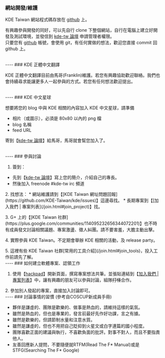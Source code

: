 ### 網站開發/維護

KDE Taiwan 網站程式碼存放在 [github](https://github.com/KDE-Taiwan/kde) 上。

有興趣參與開發的同好，可以先自行 clone 下整個網站，自行在電腦上建立好開發及測試環境，並發信到 [kde-tw 論壇](https://groups.google.com/forum/#!forum/kde-tw) 申請管理者權限。<br />
只要您有 [github](http://github.com) 帳號，會使用 git，有任何實做的想法，歡迎您直接 commit 回 github 上。

<br />
----
### KDE 正體中文翻譯

KDE 正體中文翻譯目前由馬哥(Franklin)維護。若您有興趣協助歡迎聯絡。我們也會持續尋求能讓更多人一起參與的方式。若您有任何想法歡迎提出。

<br />
----
### KDE 中文星球

想要將您的 blog 中與 KDE 相關的內容加入 KDE 中文星球，請準備

  * 相片（或圖示），必須是 80x80 以內的 png 檔
  * blog 名稱
  * feed URL

寄到【[kde-tw 論壇](https://groups.google.com/forum/#!forum/kde-tw)】給馬哥，馬哥就會幫您加入了。

<br />
----
### 參與討論

1. 簽到：
  * 先到【[kde-tw 論壇](https://groups.google.com/forum/#!forum/kde-tw)】寫上您的簡介，介紹自己的專長。
  * 然後加入 freenode #kde-tw irc 頻道
<p></p>
2. 找想法：
	* 網站維護請到【[KDE Taiwan 網址問題回報](https://github.com/KDE-Taiwan/kde/issues)】這邊尋找。
	* 長期專案到【[加入我們 | 專案列表](/join.html#join_project)】找。
<p></p>
3. G+ 上的【[KDE Taiwan 社群](https://plus.google.com/communities/114095232656344072201)】也不時有成員發文討論相關議題、專案激盪、徵人糾團。請不要害羞，大膽主動出擊。
<p></p>
4. 實際參與 KDE Taiwan。不定期會舉辦 KDE 相關的活動，及 release party。
<p></p>
5. 這裡有些 KDE Taiwan 社群[常用的工具介紹](/join.html#join_tools)，投入工作前請先了解。
<br />
----
### 如何建立軟體專案、認領工作

1. 使用【[hackpad](https://kde_taiwan.hackpad.com/)】開新頁面，撰寫專案想法共筆。並張貼連結到【[加入我們 | 專案列表](/join.html#join_project)】中，讓有興趣的朋友可以參與討論，組隊<del>打怪</del>合作。
<p></p>
2. 參加別人發起的專案，直接加入討論即可。
<br />
----
### 討論事情的習慣
(參考自COSCUP新成員手冊)

* 夥伴是謙虛的、團隊是歡樂的、做事是熱血的，請維持這樣的氣氛。
* 雖然是熱血的，但也是專業的，發言前最好先作好功課，言之有據。
* 雖然是歡樂的，但請節制水量和注意水質。
* 雖然是謙虛的，但也不用把自己貶抑到火星文或白字連篇的國小程度。
* 團隊喜歡正面的建議與執行，不喜歡負面的批評。對事不對人，而且不要指責他人。
* 友善回應新人提問，不要隨便就RTFM(Read The F* Manual)或是STFG(Searching The F* Google)

